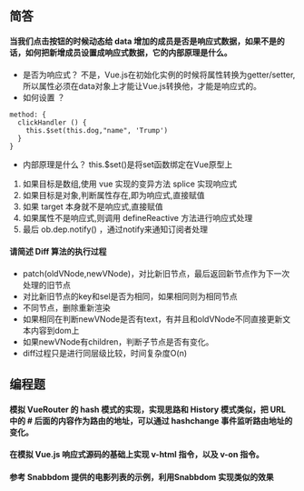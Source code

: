 ## 简答
#### 当我们点击按钮的时候动态给 data 增加的成员是否是响应式数据，如果不是的话，如何把新增成员设置成响应式数据，它的内部原理是什么。
- 是否为响应式？
不是，Vue.js在初始化实例的时候将属性转换为getter/setter,所以属性必须在data对象上才能让Vue.js转换他，才能是响应式的。
- 如何设置 ？
```
method: {
  clickHandler () {
    this.$set(this.dog,"name", 'Trump')
  }
}
```
- 内部原理是什么？
this.$set()是将set函数绑定在Vue原型上

1. 如果目标是数组,使用 vue 实现的变异方法 splice 实现响应式
2. 如果目标是对象,判断属性存在,即为响应式,直接赋值
3. 如果 target 本身就不是响应式,直接赋值
4. 如果属性不是响应式,则调用 defineReactive 方法进行响应式处理
5. 最后 ob.dep.notify() ，通过notify来通知订阅者处理

#### 请简述 Diff 算法的执行过程
- patch(oldVNode,newVNode)，对比新旧节点，最后返回新节点作为下一次处理的旧节点
- 对比新旧节点的key和sel是否为相同，如果相同则为相同节点
- 不同节点，删除重新渲染
- 如果相同在判断newVNode是否有text，有并且和oldVNode不同直接更新文本内容到dom上
- 如果newVNode有children，判断子节点是否有变化。
- diff过程只是进行同层级比较，时间复杂度O(n)

## 编程题
#### 模拟 VueRouter 的 hash 模式的实现，实现思路和 History 模式类似，把 URL 中的 # 后面的内容作为路由的地址，可以通过 hashchange 事件监听路由地址的变化。
#### 在模拟 Vue.js 响应式源码的基础上实现 v-html 指令，以及 v-on 指令。
#### 参考 Snabbdom 提供的电影列表的示例，利用Snabbdom 实现类似的效果
